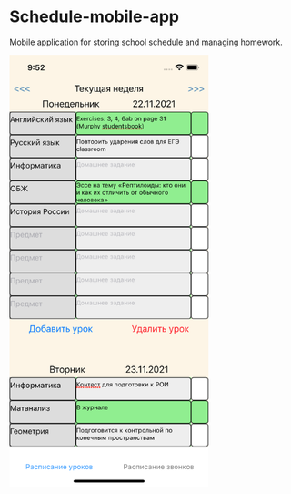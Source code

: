 # Schedule-mobile-app
Mobile application for storing school schedule and managing homework.

<img align="middle" src="images/Homework.png" alt="homework" width="350"/>
